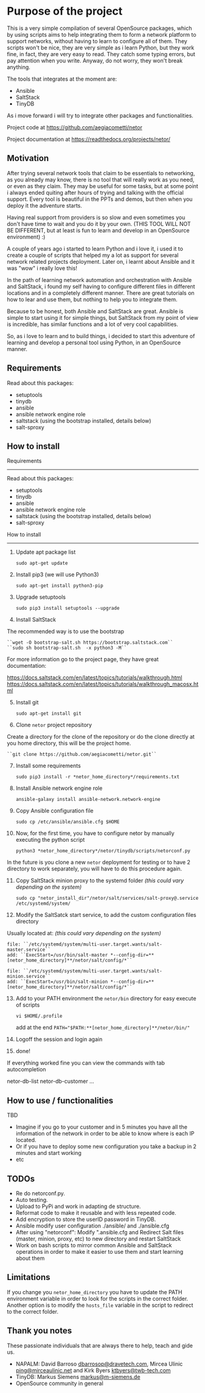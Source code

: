 # Purpose of the project

This is a very simple compilation of several OpenSource packages, which by using scripts
aims to help integrating them to form a network platform to support networks, without
having to learn to configure all of them.
They scripts won't be nice, they are very simple as i learn Python, but they work fine,
in fact, they are very easy to read. They catch some typing errors, but pay attention
when you write. Anyway, do not worry, they won't break anything.

The tools that integrates at the moment are:

- Ansible
- SaltStack
- TinyDB

As i move forward i will try to integrate other packages and functionalities.

Project code at https://github.com/aegiacometti/netor

Project documentation at https://readthedocs.org/projects/netor/

## Motivation

After trying several network tools that claim to be essentials to networking, as you already
may know, there is no tool that will really work as you need, or even as they claim. They
may be useful for some tasks, but at some point i always ended quiting after hours of trying
and talking with the official support. Every tool is beautiful in the PPTs and demos, but
then when you deploy it the adventure starts.

Having real support from providers is so slow and even sometimes you don't have time to wait
and you do it by your own. (THIS TOOL WILL NOT BE DIFFERENT, but at least is fun to learn
and develop in an OpenSource environment) :)

A couple of years ago i started to learn Python and i love it, i used it to create a couple
of scripts that helped my a lot as support for several network related projects deployment.
Later on, i learnt about Ansible and it was "wow" i really love this!

In the path of learning network automation and orchestration with Ansible and SaltStack,
i found my self having to configure different files in different locations and in a
completely different manner. There are great tutorials on how to lear and use them, but
nothing to help you to integrate them.

Because to be honest, both Ansible and SaltStack are great. Ansible is simple to start using
it for simple things, but SaltStack from my point of view is incredible, has similar functions
and a lot of very cool capabilities.

So, as i love to learn and to build things, i decided to start this adventure of learning
and develop a personal tool using Python, in an OpenSource manner.

## Requirements

Read about this packages:

* setuptools
* tinydb
* ansible
* ansible network engine role
* saltstack (using the bootstrap installed, details below)
* salt-sproxy

## How to install

Requirements
************
Read about this packages:

* setuptools
* tinydb
* ansible
* ansible network engine role
* saltstack (using the bootstrap installed, details below)
* salt-sproxy

How to install
**************

1. Update apt package list

    ``sudo apt-get update``

2. Install pip3 (we will use Python3)

    ``sudo apt-get install python3-pip``

3. Upgrade setuptools

    ``sudo pip3 install setuptools --upgrade``

4. Install SaltStack

The recommended way is to use the bootstrap

    ``wget -O bootstrap-salt.sh https://bootstrap.saltstack.com``
    ``sudo sh bootstrap-salt.sh  -x python3 -M``

For more information go to the project page, they have great documentation:

https://docs.saltstack.com/en/latest/topics/tutorials/walkthrough.html
https://docs.saltstack.com/en/latest/topics/tutorials/walkthrough_macosx.html

5. Install git

    ``sudo apt-get install git``

6. Clone ``netor`` project repository

Create a directory for the clone of the repository or do the clone directly at you home directory, this will be the
project home.

    ``git clone https://github.com/aegiacometti/netor.git``

7. Install some requirements

    ``sudo pip3 install -r *netor_home_directory*/requirements.txt``

8. Install Ansible network engine role

    ``ansible-galaxy install ansible-network.network-engine``

9. Copy Ansible configuration file

    ``sudo cp /etc/ansible/ansible.cfg $HOME``

10. Now, for the first time, you have to configure netor by manually executing the python script

    ``python3 *netor_home_directory*/netor/tinydb/scripts/netorconf.py``

In the future is you clone a new ``netor`` deployment for testing or to have 2 directory to work separately, you
will have to do this procedure again.

11. Copy SaltStack minion proxy to the systemd folder *(this could vary depending on the system)*

    ``sudo cp "netor_install_dir"/netor/salt/services/salt-proxy@.service /etc/systemd/system/``

12. Modify the SaltSatck start service, to add the custom configuration files directory

Usually located at: *(this could vary depending on the system)*

    file: ``/etc/systemd/system/multi-user.target.wants/salt-master.service``
    add: ``ExecStart=/usr/bin/salt-master *--config-dir=**[netor_home_directory]**/netor/salt/config/*``

    file: ``/etc/systemd/system/multi-user.target.wants/salt-minion.service``
    add: ``ExecStart=/usr/bin/salt-minion *--config-dir=**[netor_home_directory]**/netor/salt/config/*``

13. Add to your PATH environment the ``netor/bin`` directory for easy execute of scripts

    ``vi $HOME/.profile``

    add at the end ``PATH="$PATH:**[netor_home_directory]**/netor/bin/"``

14. Logoff the session and login again

15. done!

If everything worked fine you can view the commands with tab autocompletion

netor-db-list
netor-db-customer
...


## How to use / functionalities

TBD

* Imagine if you go to your customer and in 5 minutes you have all the information of the network
in order to be able to know where is each IP located.
* Or if you have to deploy some new configuration you take a backup in 2 minutes and start working
* etc

## TODOs

* Re do netorconf.py.
* Auto testing.
* Upload to PyPi and work in adapting de structure.
* Reformat code to make it reusable and with less repeated code.
* Add encryption to store the userID password in TinyDB.
* Ansible modify user configuration ./ansible/ and ./ansible.cfg
* After using "netorconf":  Modify ".ansible.cfg and Redirect Salt files (master, minion, proxy, etc) to new directory
 and restart SaltStack
* Work on bash scripts to mirror common Ansible and SaltStack operations in order to make it easier to use them and
 start learning about them

## Limitations

If you change you ``netor_home_directory`` you have to update the PATH environment variable
in order to look for the scripts in the correct folder.
Another option is to modify the ``hosts_file`` variable in the script to redirect to the
correct folder.

## Thank you notes

These passionate individuals that are always there to help, teach and gide us.

* NAPALM: David Barroso dbarrosop@dravetech.com, Mircea Ulinic ping@mirceaulinic.net and Kirk Byers ktbyers@twb-tech.com
* TinyDB: Markus Siemens markus@m-siemens.de
* OpenSource community in general
